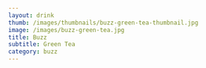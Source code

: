 ```yaml
---
layout: drink
thumb: /images/thumbnails/buzz-green-tea-thumbnail.jpg
image: /images/buzz-green-tea.jpg
title: Buzz
subtitle: Green Tea
category: buzz
---
```


